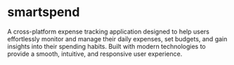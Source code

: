 # smartspend
A cross-platform expense tracking application designed to help users effortlessly monitor and manage their daily expenses, set budgets, and gain insights into their spending habits. Built with modern technologies to provide a smooth, intuitive, and responsive user experience.
